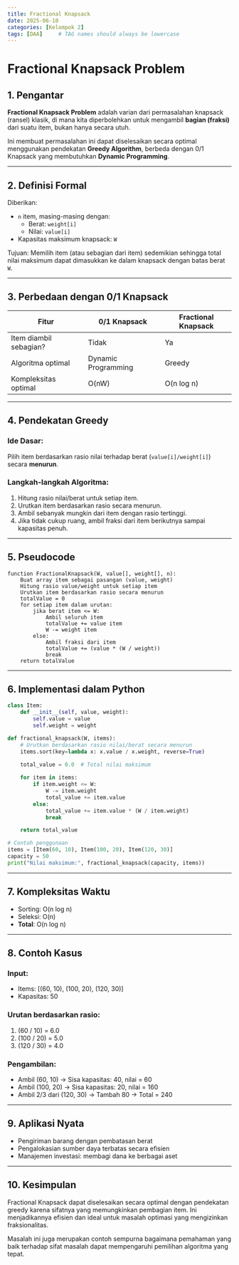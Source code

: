```yaml
---
title: Fractional Knapsack
date: 2025-06-10
categories: [Kelompok 2]
tags: [DAA]     # TAG names should always be lowercase
---
```


# Fractional Knapsack Problem

## 1. Pengantar

**Fractional Knapsack Problem** adalah varian dari permasalahan knapsack (ransel) klasik, di mana kita diperbolehkan untuk mengambil **bagian (fraksi)** dari suatu item, bukan hanya secara utuh.

Ini membuat permasalahan ini dapat diselesaikan secara optimal menggunakan pendekatan **Greedy Algorithm**, berbeda dengan 0/1 Knapsack yang membutuhkan **Dynamic Programming**.

---

## 2. Definisi Formal

Diberikan:
- `n` item, masing-masing dengan:
  - Berat: `weight[i]`
  - Nilai: `value[i]`
- Kapasitas maksimum knapsack: `W`

Tujuan: Memilih item (atau sebagian dari item) sedemikian sehingga total nilai maksimum dapat dimasukkan ke dalam knapsack dengan batas berat `W`.

---

## 3. Perbedaan dengan 0/1 Knapsack

| Fitur                     | 0/1 Knapsack        | Fractional Knapsack     |
|--------------------------|---------------------|--------------------------|
| Item diambil sebagian?   | Tidak               | Ya                       |
| Algoritma optimal         | Dynamic Programming | Greedy                  |
| Kompleksitas optimal      | O(nW)               | O(n log n)              |

---

## 4. Pendekatan Greedy

### Ide Dasar:
Pilih item berdasarkan rasio nilai terhadap berat (`value[i]/weight[i]`) secara **menurun**.

### Langkah-langkah Algoritma:
1. Hitung rasio nilai/berat untuk setiap item.
2. Urutkan item berdasarkan rasio secara menurun.
3. Ambil sebanyak mungkin dari item dengan rasio tertinggi.
4. Jika tidak cukup ruang, ambil fraksi dari item berikutnya sampai kapasitas penuh.

---

## 5. Pseudocode

```plaintext
function FractionalKnapsack(W, value[], weight[], n):
    Buat array item sebagai pasangan (value, weight)
    Hitung rasio value/weight untuk setiap item
    Urutkan item berdasarkan rasio secara menurun
    totalValue = 0
    for setiap item dalam urutan:
        jika berat item <= W:
            Ambil seluruh item
            totalValue += value item
            W -= weight item
        else:
            Ambil fraksi dari item
            totalValue += (value * (W / weight))
            break
    return totalValue
```

---

## 6. Implementasi dalam Python

```python
class Item:
    def __init__(self, value, weight):
        self.value = value
        self.weight = weight

def fractional_knapsack(W, items):
    # Urutkan berdasarkan rasio nilai/berat secara menurun
    items.sort(key=lambda x: x.value / x.weight, reverse=True)
    
    total_value = 0.0  # Total nilai maksimum

    for item in items:
        if item.weight <= W:
            W -= item.weight
            total_value += item.value
        else:
            total_value += item.value * (W / item.weight)
            break

    return total_value

# Contoh penggunaan
items = [Item(60, 10), Item(100, 20), Item(120, 30)]
capacity = 50
print("Nilai maksimum:", fractional_knapsack(capacity, items))
```

---

## 7. Kompleksitas Waktu

- Sorting: O(n log n)
- Seleksi: O(n)
- **Total**: O(n log n)

---

## 8. Contoh Kasus

### Input:
- Items: [(60, 10), (100, 20), (120, 30)]
- Kapasitas: 50

### Urutan berdasarkan rasio:
1. (60 / 10) = 6.0
2. (100 / 20) = 5.0
3. (120 / 30) = 4.0

### Pengambilan:
- Ambil (60, 10) → Sisa kapasitas: 40, nilai = 60
- Ambil (100, 20) → Sisa kapasitas: 20, nilai = 160
- Ambil 2/3 dari (120, 30) → Tambah 80 → Total = 240

---

## 9. Aplikasi Nyata

- Pengiriman barang dengan pembatasan berat
- Pengalokasian sumber daya terbatas secara efisien
- Manajemen investasi: membagi dana ke berbagai aset

---

## 10. Kesimpulan

Fractional Knapsack dapat diselesaikan secara optimal dengan pendekatan greedy karena sifatnya yang memungkinkan pembagian item. Ini menjadikannya efisien dan ideal untuk masalah optimasi yang mengizinkan fraksionalitas.

Masalah ini juga merupakan contoh sempurna bagaimana pemahaman yang baik terhadap sifat masalah dapat mempengaruhi pemilihan algoritma yang tepat.
